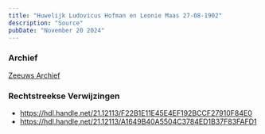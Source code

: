 ```yaml
---
title: "Huwelijk Ludovicus Hofman en Leonie Maas 27-08-1902"
description: "Source"
pubDate: "November 20 2024"
---
```


### Archief
[Zeeuws Archief](https://www.zeeuwsarchief.nl/)

### Rechtstreekse Verwijzingen
- https://hdl.handle.net/21.12113/F22B1E11E45E4EF192BCCF27910F84E0
- https://hdl.handle.net/21.12113/A1649B40A5504C3784ED1B37F83FAFD1